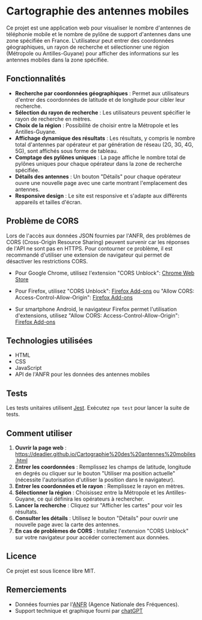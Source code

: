 
# Cartographie des antennes mobiles

Ce projet est une application web pour visualiser le nombre d'antennes de téléphonie mobile et le nombre de pylône de support d'antennes dans une zone spécifiée en France. L'utilisateur peut entrer des coordonnées géographiques, un rayon de recherche et sélectionner une région (Métropole ou Antilles-Guyane) pour afficher des informations sur les antennes mobiles dans la zone spécifiée.

## Fonctionnalités

-   **Recherche par coordonnées géographiques** : Permet aux utilisateurs d'entrer des coordonnées de latitude et de longitude pour cibler leur recherche.
-   **Sélection du rayon de recherche** : Les utilisateurs peuvent spécifier le rayon de recherche en mètres.
-   **Choix de la région** : Possibilité de choisir entre la Métropole et les Antilles-Guyane.
-   **Affichage dynamique des résultats** : Les résultats, y compris le nombre total d'antennes par opérateur et par génération de réseau (2G, 3G, 4G, 5G), sont affichés sous forme de tableau.
-   **Comptage des pylônes uniques** : La page affiche le nombre total de pylônes uniques pour chaque opérateur dans la zone de recherche spécifiée.
-   **Détails des antennes** : Un bouton "Détails" pour chaque opérateur ouvre une nouvelle page avec une carte montrant l'emplacement des antennes.
-   **Responsive design** : Le site est responsive et s'adapte aux différents appareils et tailles d'écran.

## Problème de CORS

Lors de l'accès aux données JSON fournies par l'ANFR, des problèmes de CORS (Cross-Origin Resource Sharing) peuvent survenir car les réponses de l'API ne sont pas en HTTPS. Pour contourner ce problème, il est recommandé d'utiliser une extension de navigateur qui permet de désactiver les restrictions CORS.

-   Pour Google Chrome, utilisez l'extension "CORS Unblock": [Chrome Web Store](https://chromewebstore.google.com/detail/cors-unblock/lfhmikememgdcahcdlaciloancbhjino)
-   Pour Firefox, utilisez "CORS Unblock": [Firefox Add-ons](https://addons.mozilla.org/fr/firefox/addon/cors-unblock/) ou "Allow CORS: Access-Control-Allow-Origin": [Firefox Add-ons](https://addons.mozilla.org/fr/android/addon/access-control-allow-origin/)

-   Sur smartphone Android, le navigateur Firefox permet l'utilisation d'extensions, utilisez "Allow CORS: Access-Control-Allow-Origin": [Firefox Add-ons](https://addons.mozilla.org/fr/android/addon/access-control-allow-origin/)

## Technologies utilisées

-   HTML
-   CSS
-   JavaScript
-   API de l'ANFR pour les données des antennes mobiles

## Tests

Les tests unitaires utilisent [Jest](https://jestjs.io/). Exécutez `npm test` pour lancer la suite de tests.

## Comment utiliser

1.  **Ouvrir la page web** : https://deadier.github.io/Cartographie%20des%20antennes%20mobiles.html
2.  **Entrer les coordonnées** : Remplissez les champs de latitude, longitude en degrés ou cliquer sur le bouton "Utiliser ma position actuelle" (nécessite l'autorisation d'utiliser la position dans le navigateur).
3.  **Entrer les coordonnées et le rayon** : Remplissez le rayon en mètres.
4.  **Sélectionner la région** : Choisissez entre la Métropole et les Antilles-Guyane, ce qui définira les opérateurs à rechercher.
5.  **Lancer la recherche** : Cliquez sur "Afficher les cartes" pour voir les résultats.
6.  **Consulter les détails** : Utilisez le bouton "Détails" pour ouvrir une nouvelle page avec la carte des antennes.
7.  **En cas de problèmes de CORS** : Installez l'extension "CORS Unblock" sur votre navigateur pour accéder correctement aux données.

## Licence

Ce projet est sous licence libre MIT.

## Remerciements

-   Données fournies par l'[ANFR](https://data.anfr.fr/accueil) (Agence Nationale des Fréquences).
-   Support technique et graphique fourni par [chatGPT](https://chat.openai.com/)

